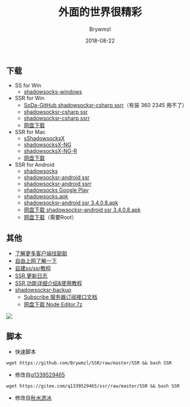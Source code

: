 ﻿---
layout:     post
title:      外面的世界很精彩
subtitle:   
date:       2018-08-22
author:     Brywmzl
header-img: img/post-bg-os-metro.jpg
catalog: true
tags:

---

## 下载
* SS for Win
	* [shadowsocks-windows](https://github.com/shadowsocks/shadowsocks-windows/releases)  
* SSR for Win
	* [SoDa-GitHub shadowsocksr-csharp ssrr](https://github.com/SoDa-GitHub/shadowsocksrr-csharp/releases)（有装 360 2345 用不了）  
	* [shadowsocksr-csharp ssr](https://github.com/shadowsocksr-backup/shadowsocksr-csharp/releases)  
	* [shadowsocksr-csharp ssrr](https://github.com/shadowsocksrr/shadowsocksr-csharp/releases)  
	* [网盘下载](http://pan.ccav1.me/lanzou.php?type=down&url=https://pan.lanzou.com/i0j7xqf)  
* SSR for Mac
	* [sShadowsocksX](https://github.com/shadowsocks/shadowsocks-iOS/releases)  
	* [shadowsocksX-NG](https://github.com/shadowsocksr-backup/ShadowsocksX-NG)  
	* [shadowsocksX-NG-R](https://github.com/qinyuhang/ShadowsocksX-NG-R/releases)  
	* [网盘下载](http://pan.ccav1.me/lanzou.php?type=down&url=https://www.lanzous.com/i1745if)  
* SSR for Android
	* [shadowsocks](https://github.com/shadowsocks/shadowsocks-android/releases)  
	* [shadowsocksr-android ssr](https://github.com/shadowsocksr-backup/shadowsocksr-android/releases)  
	* [shadowsocksr-android ssrr](https://github.com/shadowsocksrr/shadowsocksr-android/releases) 
	* [shadowsocks Google Play](https://play.google.com/store/apps/details?id=com.github.shadowsocks)  
	* [shadowsocks.apk](https://apps.evozi.com/apk-downloader/?id=com.github.shadowsocks)  
	* [shadowsocksr-android ssr 3.4.0.8.apk](https://github.com/shadowsocksr-backup/shadowsocksr-android/releases/download/3.4.0.8/shadowsocksr-release.apk) 
	* [网盘下载 shadowsocksr-android ssr 3.4.0.8.apk](http://pan.ccav1.me/lanzou.php?type=down&url=https://www.lanzous.com/i1pjt8h)  
	* [网盘下载](http://pan.ccav1.me/lanzou.php?type=down&url=https://pan.lanzou.com/i0j7w5i)（需要Root）  


## 其他
* [了解更多客户端找聪聪](https://congcong0806.github.io/)  
* [自由上网了解一下](https://github.com/Alvin9999/new-pac/wiki)  
* [自建ss/ssr教程](https://github.com/Alvin9999/new-pac/wiki/自建ss服务器教程)  
* [SSR 更新日志](https://files.ime.moe/shadowsocks/changelog.txt)  
* [SSR 功能详细介绍&使用教程](https://lolico.moe/tutorial/shadowsocksr.html)  
* [shadowsocksr-backup](https://github.com/shadowsocksr-backup)  
	* [Subscribe 服务器订阅接口文档](https://github.com/shadowsocksr-backup/shadowsocks-rss/wiki/Subscribe-服务器订阅接口文档)  
	* [网盘下载 Node Editor.7z](http://pan.ccav1.me/lanzou.php?type=down&url=https://www.lanzous.com/i1pjwmj)  

![](https://github.com/Brywmzl/Brywmzl.github.io/raw/master/img/TheWorld/Subscribe.jpg)  

## 脚本
* 快速脚本
```
wget https://github.com/Brywmzl/SSR/raw/master/SSR && bash SSR
```
* 修改自[q1339529465](https://gitee.com/q1339529465/ssr)  
```
wget https://gitee.com/q1339529465/ssr/raw/master/SSR && bash SSR
```  
* 修改自[秋水逸冰](https://teddysun.com)  